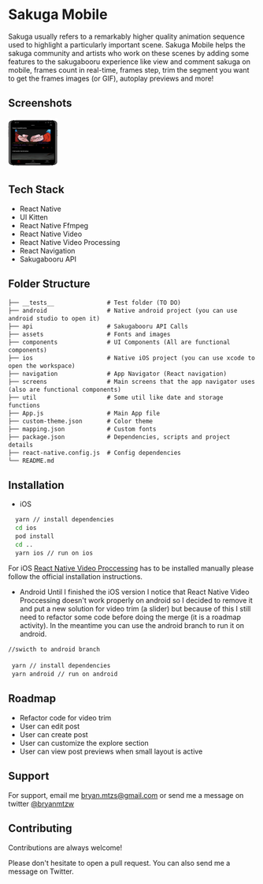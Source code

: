 
# Sakuga Mobile

Sakuga usually refers to a remarkably higher quality animation sequence used to highlight a particularly important scene. Sakuga Mobile helps the sakuga community and artists who work on these scenes by adding some features to the sakugabooru experience like view and comment sakuga on mobile, frames count in real-time, frames step, trim the segment you want to get the frames images (or GIF), autoplay previews and more!


## Screenshots

<!-- ![App Screenshot](https://raw.githubusercontent.com/Bryancm/sakuga_mobile/main/assets/images/screenshot_1.png?token=AEI2HV43J3KO3D3MQA6FEKDBCVD6C) -->

<img src="https://raw.githubusercontent.com/Bryancm/sakuga_mobile/main/assets/images/screenshot_1.png?token=AEI2HV4CE6QH4OQZ3IXHGTLBCVE4A" width="100" height="100" />
  
## Tech Stack

- React Native
- UI Kitten
- React Native Ffmpeg
- React Native Video
- React Native Video Processing
- React Navigation
- Sakugabooru API


  
## Folder Structure

    ├── __tests__               # Test folder (TO DO)
    ├── android                 # Native android project (you can use android studio to open it)
    ├── api                     # Sakugabooru API Calls
    ├── assets                  # Fonts and images
    ├── components              # UI Components (All are functional components)
    ├── ios                     # Native iOS project (you can use xcode to open the workspace)
    ├── navigation              # App Navigator (React navigation)
    ├── screens                 # Main screens that the app navigator uses (also are functional components)
    ├── util                    # Some util like date and storage functions
    ├── App.js                  # Main App file
    ├── custom-theme.json       # Color theme
    ├── mapping.json            # Custom fonts
    ├── package.json            # Dependencies, scripts and project details
    ├── react-native.config.js  # Config dependencies
    └── README.md

  
## Installation

- iOS
```bash  //iOS
  yarn // install dependencies  
  cd ios
  pod install
  cd ..
  yarn ios // run on ios
```
For iOS [React Native Video Proccessing](https://github.com/shahen94/react-native-video-processing) has to be installed manually please follow the official installation instructions.
- Android
Until I finished the iOS version I notice that React Native Video Proccessing doesn't work properly on android so I decided to remove it and put a new solution for video trim (a slider) but because of this I still need to refactor some code before doing the merge (it is a roadmap activity). In the meantime you can use the android branch to run it on android.
```bash  //iOS
//swicth to android branch

 yarn // install dependencies  
 yarn android // run on android
```


    
## Roadmap

- Refactor code for video trim
- User can edit post
- User can create post
- User can customize the explore section
- User can view post previews when small layout is active


  
## Support

For support, email me bryan.mtzs@gmail.com or send me a message on twitter [@bryanmtzw](https://twitter.com/bryanmtzw)

  
## Contributing

Contributions are always welcome!

Please don't hesitate to open a pull request. You can also send me a message on Twitter.
  
